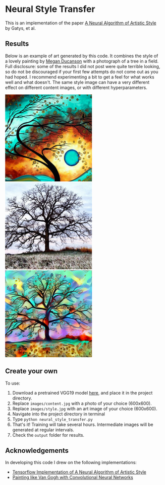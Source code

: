 # Neural Style Transfer

This is an implementation of the paper [A Neural Algorithm of Artistic Style](https://arxiv.org/abs/1508.06576) by Gatys, et al.

## Results

Below is an example of art generated by this code. It combines the style of a lovely painting by [Megan Ducanson](https://www.wayfair.com/keyword.php?keyword=megan+duncanson+canvas) with a photograph of a tree in a field. Full disclosure: some of the results I did not post were quite terrible looking, so do not be discouraged if your first few attempts do not come out as you had hoped. I recommend experimenting a bit to get a feel for what works well and what doesn't. The same style image can have a very different effect on different content images, or with different hyperparameters.

<img src="images/style.jpg" height="280" width="280">   <img src="images/content.jpg" height="280" width="280">   <img src="finished/tree_990.png" width="280" height="280">

## Create your own

To use:

1. Download a pretrained VGG19 model [here](http://www.vlfeat.org/matconvnet/models/imagenet-vgg-verydeep-19.mat), and place it in the project directory.
2. Replace ```images/content.jpg``` with a photo of your choice (600x600).
3. Replace ```images/style.jpg``` with an art image of your choice (600x600).
4. Navigate into the project directory in terminal
5. Type ```python neural_style_transfer.py```
6. That's it! Training will take several hours. Intermediate images will be generated at regular intervals.
7. Check the ```output``` folder for results.


## Acknowledgements

In developing this code I drew on the following implementations:
* [Tensorflow Implementation of A Neural Algorithm of Artistic Style](https://github.com/log0/neural-style-painting)
* [Painting like Van Gogh with Convolutional Neural Networks](https://gist.github.com/standarderror/855adcadce2e627a7b9a25d6261e03a6#file-20161112_neural_style_tensorflow-py)
